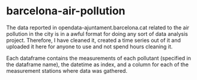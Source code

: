 # barcelona-air-pollution
The data reported in opendata-ajuntament.barcelona.cat related to the air pollution in the city is in a awful format for doing any sort of data analysis project. Therefore, I have cleaned it, created a time series out of it and uploaded it here for anyone to use and not spend hours cleaning it.

Each dataframe contains the measurements of each pollutant (specified in the dataframe name), the datetime as index, and a column for each of the measurement stations where data was gathered.
